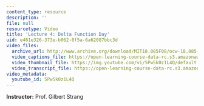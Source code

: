 ```yaml
---
content_type: resource
description: ''
file: null
resourcetype: Video
title: 'Lecture 4: Delta Function Day'
uid: e461e326-373e-b062-0f5a-6a62087bbc3d
video_files:
  archive_url: http://www.archive.org/download/MIT18.085F08/ocw-18.085-f08-lec04_300k.mp4
  video_captions_file: https://open-learning-course-data-rc.s3.amazonaws.com/18-085-computational-science-and-engineering-i-fall-2008/1f265b9ceb485232be419f2fb7c808ab_5Pw5k0z1L4Q.vtt
  video_thumbnail_file: https://img.youtube.com/vi/5Pw5k0z1L4Q/default.jpg
  video_transcript_file: https://open-learning-course-data-rc.s3.amazonaws.com/18-085-computational-science-and-engineering-i-fall-2008/340aaa87bcd1939e343cb5e8a45436b7_5Pw5k0z1L4Q.pdf
video_metadata:
  youtube_id: 5Pw5k0z1L4Q
---
```


**Instructor:** Prof. Gilbert Strang